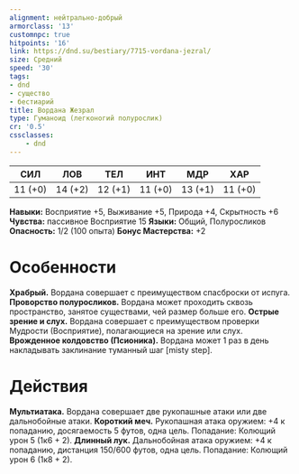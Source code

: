 ```yaml
---
alignment: нейтрально-добрый
armorclass: '13'
customnpc: true
hitpoints: '16'
link: https://dnd.su/bestiary/7715-vordana-jezral/
size: Средний
speed: '30'
tags:
- dnd
- существо
- бестиарий
title: Вордана Жезрал
type: Гуманоид (легконогий полурослик)
cr: '0.5'
cssclasses:
    - dnd
---
```



| СИЛ | ЛОВ | ТЕЛ | ИНТ | МДР | ХАР |
|---|---|---|---|---|---|
| 11 (+0) | 14 (+2) | 12 (+1) | 11 (+0) | 13 (+1) | 11 (+0) |
**Навыки:** Восприятие +5, Выживание +5, Природа +4, Скрытность +6
**Чувства:** пассивное Восприятие 15
**Языки:** Общий, Полуросликов
**Опасность:** 1/2 (100 опыта)
**Бонус Мастерства:** +2


# Особенности
**Храбрый.** Вордана совершает с преимуществом спасброски от испуга.
**Проворство полуросликов.** Вордана может проходить сквозь пространство, занятое существами, чей размер больше его.
**Острые зрение и слух.** Вордана совершает с преимуществом проверки Мудрости (Восприятие), полагающиеся на зрение или слух.
**Врожденное колдовство (Псионика).** Вордана может 1 раз в день накладывать заклинание туманный шаг [misty step].


# Действия
**Мультиатака.** Вордана совершает две рукопашные атаки или две дальнобойные атаки.
**Короткий меч.** Рукопашная атака оружием: +4 к попаданию, досягаемость 5 футов, одна цель. Попадание: Колющий урон 5 (1к6 + 2).
**Длинный лук.** Дальнобойная атака оружием: +4 к попаданию, дистанция 150/600 футов, одна цель. Попадание: Колющий урон 6 (1к8 + 2).